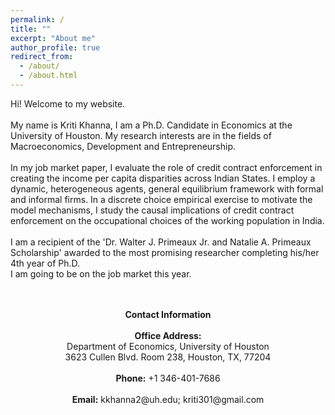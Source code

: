 ```yaml
---
permalink: /
title: ""
excerpt: "About me"
author_profile: true
redirect_from: 
  - /about/
  - /about.html
---
```


Hi! Welcome to my website.  <br />  <br /> 
My name is Kriti Khanna, I am a Ph.D. Candidate in Economics at the University of Houston. My research interests are in the fields of Macroeconomics, Development and Entrepreneurship. <br /> <br /> 
In my job market paper, I evaluate the role of credit contract enforcement in creating the income per capita disparities across Indian States. I employ a dynamic, heterogeneous agents, general equilibrium framework with formal and informal firms. In a discrete choice empirical exercise to motivate the model mechanisms, I study the causal implications of credit contract enforcement on the occupational choices of the working population in India. <br /> <br /> 
I am a recipient of the 'Dr. Walter J. Primeaux Jr. and Natalie A. Primeaux Scholarship' awarded to the most promising researcher completing his/her 4th year of Ph.D.  <br /> 
I am going to be on the job market this year.
<br/> <br/> <br/> 
<div align="center">
<b>Contact Information </b> <br/> <br/> 
<b>Office Address:</b>  <br/> 
Department of Economics, University of Houston <br/> 
3623 Cullen Blvd. Room 238, Houston, TX, 77204 <br/> <br/>  
<b>Phone:</b> +1 346-401-7686 <br/> <br/> 
<b>Email:</b> kkhanna2@uh.edu; kriti301@gmail.com
</div>

